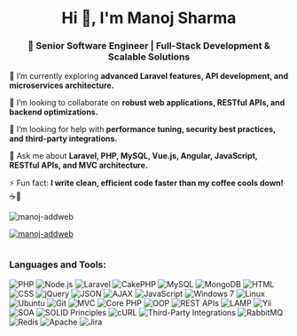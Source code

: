 <h1 align="center">Hi 👋, I'm Manoj Sharma</h1>
<h3 align="center">🚀 Senior Software Engineer | Full-Stack Development & Scalable Solutions</h3>

🌱 I’m currently exploring **advanced Laravel features, API development, and microservices architecture.**  

👯 I’m looking to collaborate on **robust web applications, RESTful APIs, and backend optimizations.**  

🤝 I’m looking for help with **performance tuning, security best practices, and third-party integrations.**  

💬 Ask me about **Laravel, PHP, MySQL, Vue.js, Angular, JavaScript, RESTful APIs, and MVC architecture.**  

⚡ Fun fact: **I write clean, efficient code faster than my coffee cools down!** ☕🚀  

<p align="left"> <img src="https://komarev.com/ghpvc/?username=manoj-addweb&label=Profile%20views&color=0e75b6&style=flat" alt="manoj-addweb" /> </p>

<p align="left"> <a href="https://github.com/ryo-ma/github-profile-trophy"><img src="https://github-profile-trophy.vercel.app/?username=manoj-addweb" alt="manoj-addweb" /></a> </p>

<p align="left"> <a href="https://twitter.com/" target="blank"><img src="https://img.shields.io/twitter/follow/?logo=twitter&style=for-the-badge" alt="" /></a> </p>


<h3 align="left">Languages and Tools:</h3>

![PHP](https://img.shields.io/badge/PHP-777BB4?style=for-the-badge&logo=php&logoColor=white)  ![Node.js](https://img.shields.io/badge/Node.js-339933?style=for-the-badge&logo=node.js&logoColor=white)  ![Laravel](https://img.shields.io/badge/Laravel-TDD-FF2D20?style=for-the-badge&logo=laravel&logoColor=white) ![CakePHP](https://img.shields.io/badge/CakePHP-D33C43?style=for-the-badge&logo=cakephp&logoColor=white)  ![MySQL](https://img.shields.io/badge/MySQL-4479A1?style=for-the-badge&logo=mysql&logoColor=white) ![MongoDB](https://img.shields.io/badge/MongoDB-47A248?style=for-the-badge&logo=mongodb&logoColor=white)  ![HTML](https://img.shields.io/badge/HTML5-E34F26?style=for-the-badge&logo=html5&logoColor=white) ![CSS](https://img.shields.io/badge/CSS3-1572B6?style=for-the-badge&logo=css3&logoColor=white) ![jQuery](https://img.shields.io/badge/jQuery-0769AD?style=for-the-badge&logo=jquery&logoColor=white)  ![JSON](https://img.shields.io/badge/JSON-000000?style=for-the-badge&logo=json&logoColor=white) ![AJAX](https://img.shields.io/badge/AJAX-0078D4?style=for-the-badge&logo=microsoft&logoColor=white)  ![JavaScript](https://img.shields.io/badge/JavaScript-F7DF1E?style=for-the-badge&logo=javascript&logoColor=black)  ![Windows 7](https://img.shields.io/badge/Windows_7-0078D6?style=for-the-badge&logo=windows&logoColor=white)  ![Linux](https://img.shields.io/badge/Linux-FCC624?style=for-the-badge&logo=linux&logoColor=black) ![Ubuntu](https://img.shields.io/badge/Ubuntu-E95420?style=for-the-badge&logo=ubuntu&logoColor=white)  ![Git](https://img.shields.io/badge/Git-F05032?style=for-the-badge&logo=git&logoColor=white)  ![MVC](https://img.shields.io/badge/MVC-0052CC?style=for-the-badge&logo=codeigniter&logoColor=white)  ![Core PHP](https://img.shields.io/badge/Core_PHP-777BB4?style=for-the-badge&logo=php&logoColor=white)  ![OOP](https://img.shields.io/badge/OOP-Principles-9C27B0?style=for-the-badge&logo=codeigniter&logoColor=white)  ![REST APIs](https://img.shields.io/badge/REST_APIs-00ADD8?style=for-the-badge&logo=graphql&logoColor=white)  ![LAMP](https://img.shields.io/badge/LAMP-777BB4?style=for-the-badge&logo=lamp&logoColor=white)  ![Yii](https://img.shields.io/badge/Yii-2C3E50?style=for-the-badge&logo=yii&logoColor=white)  ![SOA](https://img.shields.io/badge/SOA-00C6B3?style=for-the-badge&logo=apachespark&logoColor=white)  ![SOLID Principles](https://img.shields.io/badge/SOLID_Principles-FF6F00?style=for-the-badge&logo=javascript&logoColor=white)  ![cURL](https://img.shields.io/badge/cURL-00A98F?style=for-the-badge&logo=curl&logoColor=white)  ![Third-Party Integrations](https://img.shields.io/badge/Third_Party_Integrations-0078D4?style=for-the-badge&logo=microsoft&logoColor=white)  ![RabbitMQ](https://img.shields.io/badge/RabbitMQ-FF6600?style=for-the-badge&logo=rabbitmq&logoColor=white)  ![Redis](https://img.shields.io/badge/Redis-DC382D?style=for-the-badge&logo=redis&logoColor=white)  ![Apache](https://img.shields.io/badge/Apache-D22128?style=for-the-badge&logo=apache&logoColor=white)  ![Jira](https://img.shields.io/badge/Jira-0052CC?style=for-the-badge&logo=jira&logoColor=white)   

